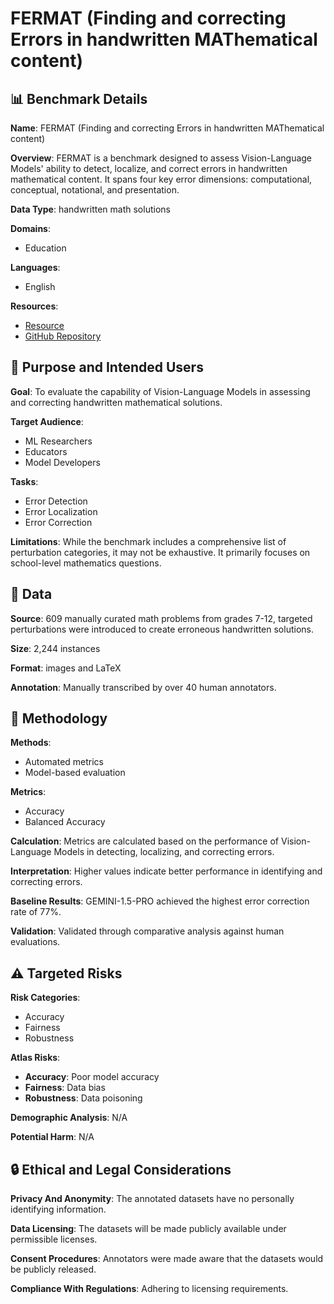 # FERMAT (Finding and correcting Errors in handwritten MAThematical content)

## 📊 Benchmark Details

**Name**: FERMAT (Finding and correcting Errors in handwritten MAThematical content)

**Overview**: FERMAT is a benchmark designed to assess Vision-Language Models' ability to detect, localize, and correct errors in handwritten mathematical content. It spans four key error dimensions: computational, conceptual, notational, and presentation.

**Data Type**: handwritten math solutions

**Domains**:
- Education

**Languages**:
- English

**Resources**:
- [Resource](https://huggingface.co/datasets/ai4bharat/FERMAT)
- [GitHub Repository](https://github.com/AI4Bharat/FERMAT)

## 🎯 Purpose and Intended Users

**Goal**: To evaluate the capability of Vision-Language Models in assessing and correcting handwritten mathematical solutions.

**Target Audience**:
- ML Researchers
- Educators
- Model Developers

**Tasks**:
- Error Detection
- Error Localization
- Error Correction

**Limitations**: While the benchmark includes a comprehensive list of perturbation categories, it may not be exhaustive. It primarily focuses on school-level mathematics questions.

## 💾 Data

**Source**: 609 manually curated math problems from grades 7-12, targeted perturbations were introduced to create erroneous handwritten solutions.

**Size**: 2,244 instances

**Format**: images and LaTeX

**Annotation**: Manually transcribed by over 40 human annotators.

## 🔬 Methodology

**Methods**:
- Automated metrics
- Model-based evaluation

**Metrics**:
- Accuracy
- Balanced Accuracy

**Calculation**: Metrics are calculated based on the performance of Vision-Language Models in detecting, localizing, and correcting errors.

**Interpretation**: Higher values indicate better performance in identifying and correcting errors.

**Baseline Results**: GEMINI-1.5-PRO achieved the highest error correction rate of 77%.

**Validation**: Validated through comparative analysis against human evaluations.

## ⚠️ Targeted Risks

**Risk Categories**:
- Accuracy
- Fairness
- Robustness

**Atlas Risks**:
- **Accuracy**: Poor model accuracy
- **Fairness**: Data bias
- **Robustness**: Data poisoning

**Demographic Analysis**: N/A

**Potential Harm**: N/A

## 🔒 Ethical and Legal Considerations

**Privacy And Anonymity**: The annotated datasets have no personally identifying information.

**Data Licensing**: The datasets will be made publicly available under permissible licenses.

**Consent Procedures**: Annotators were made aware that the datasets would be publicly released.

**Compliance With Regulations**: Adhering to licensing requirements.
